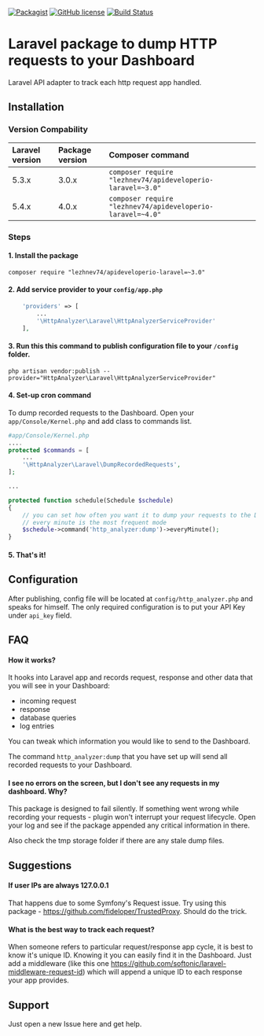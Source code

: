 [![Packagist](https://img.shields.io/packagist/dt/lezhnev74/apideveloperio-laravel.svg)]()
[![GitHub license](https://img.shields.io/badge/license-MIT-blue.svg)](https://raw.githubusercontent.com/lezhnev74/apideveloperio-laravel/master/LICENSE)
[![Build Status](https://travis-ci.org/lezhnev74/apideveloperio-laravel.svg?branch=laravel-54)](https://travis-ci.org/lezhnev74/apideveloperio-laravel)

# Laravel package to dump HTTP requests to your Dashboard
Laravel API adapter to track each http request app handled.

## Installation

### Version Compability
 Laravel version  | Package version | Composer command
:---------|:----------|:---------
 5.3.x    | 3.0.x | `composer require "lezhnev74/apideveloperio-laravel=~3.0"`
 5.4.x    | 4.0.x | `composer require "lezhnev74/apideveloperio-laravel=~4.0"`

### Steps
#### 1. Install the package

```
composer require "lezhnev74/apideveloperio-laravel=~3.0"
```

#### 2. Add service provider to your `config/app.php`
 
```php
    'providers' => [
        ...
        '\HttpAnalyzer\Laravel\HttpAnalyzerServiceProvider'
    ],
```

#### 3. Run this this command to publish configuration file to your `/config` folder.

```
php artisan vendor:publish --provider="HttpAnalyzer\Laravel\HttpAnalyzerServiceProvider"
```

#### 4. Set-up cron command 
To dump recorded requests to the Dashboard. Open your `app/Console/Kernel.php` and add class to commands list.

```php
#app/Console/Kernel.php
....
protected $commands = [
    ...
    '\HttpAnalyzer\Laravel\DumpRecordedRequests',
];

...

protected function schedule(Schedule $schedule)
{
    // you can set how often you want it to dump your requests to the Dashboard
    // every minute is the most frequent mode
    $schedule->command('http_analyzer:dump')->everyMinute();
}
```

#### 5. That's it!

## Configuration
After publishing, config file will be located at `config/http_analyzer.php` and speaks for himself.
The only required configuration is to put your API Key under `api_key` field.


## FAQ
#### How it works?
It hooks into Laravel app and records request, response and other data that you will see in your Dashboard:
* incoming request
* response
* database queries
* log entries

You can tweak which information you would like to send to the Dashboard.

The command `http_analyzer:dump` that you have set up will send all recorded requests to your Dashboard. 


#### I see no errors on the screen, but I don't see any requests in my dashboard. Why?
 
This package is designed to fail silently. If something went wrong while recording your requests - plugin won't interrupt your request lifecycle. Open your log and see if the package appended any critical information in there. 

Also check the tmp storage folder if there are any stale dump files.
 

## Suggestions
#### If user IPs are always 127.0.0.1

That happens due to some Symfony's Request issue. Try using this package - https://github.com/fideloper/TrustedProxy. Should do the trick. 

#### What is the best way to track each request?
When someone refers to particular request/response app cycle, it is best to know it's unique ID.
 Knowing it you can easily find it in the Dashboard.
 Just add a middleware (like this one https://github.com/softonic/laravel-middleware-request-id) which will append a unique ID to each response your app provides.

## Support
Just open a new Issue here and get help.
